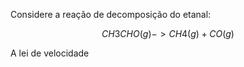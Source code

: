 Considere a reação de decomposição do etanal:

$$
CH3CHO(g) -> CH4(g) + CO(g)
$$

A lei de velocidade 